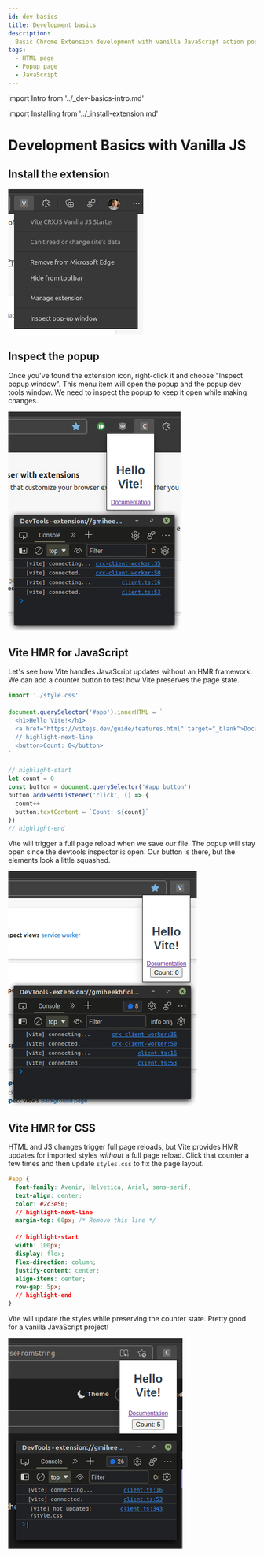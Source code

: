 ```yaml
---
id: dev-basics
title: Development basics
description:
  Basic Chrome Extension development with vanilla JavaScript action popup page.
tags:
  - HTML page
  - Popup page
  - JavaScript
---
```


import Intro from '../\_dev-basics-intro.md'

import Installing from '../\_install-extension.md'

# Development Basics with Vanilla JS

<Intro/>

## Install the extension

<Installing/>

![Vite CRXJS Chrome Extension Action Context Menu with "Inspect pop-up window" highlighted](./assets/crxjs-vanilla-inspect-menu.png)

## Inspect the popup

Once you've found the extension icon, right-click it and choose "Inspect popup
window". This menu item will open the popup and the popup dev tools window. We
need to inspect the popup to keep it open while making changes.

![Vite CRXJS Chrome Extension Popup](assets/crxjs-vanilla-inspect-raw.png)

## Vite HMR for JavaScript

Let's see how Vite handles JavaScript updates without an HMR framework. We can
add a counter button to test how Vite preserves the page state.

```javascript title=main.js
import './style.css'

document.querySelector('#app').innerHTML = `
  <h1>Hello Vite!</h1>
  <a href="https://vitejs.dev/guide/features.html" target="_blank">Documentation</a>
  // highlight-next-line
  <button>Count: 0</button>
`

// highlight-start
let count = 0
const button = document.querySelector('#app button')
button.addEventListener('click', () => {
  count++
  button.textContent = `Count: ${count}`
})
// highlight-end
```

Vite will trigger a full page reload when we save our file. The popup will stay
open since the devtools inspector is open. Our button is there, but the elements
look a little squashed.

![Vite CRXJS Chrome Extension Popup](./assets/crxjs-vanilla-inspect-edit-js.png)

## Vite HMR for CSS

HTML and JS changes trigger full page reloads, but Vite provides HMR updates for
imported styles _without_ a full page reload. Click that counter a few times and
then update `styles.css` to fix the page layout.

```css title=styles.css
#app {
  font-family: Avenir, Helvetica, Arial, sans-serif;
  text-align: center;
  color: #2c3e50;
  // highlight-next-line
  margin-top: 60px; /* Remove this line */

  // highlight-start
  width: 100px;
  display: flex;
  flex-direction: column;
  justify-content: center;
  align-items: center;
  row-gap: 5px;
  // highlight-end
}
```

Vite will update the styles while preserving the counter state. Pretty good for
a vanilla JavaScript project!

![Vite CRXJS Vanilla Popup with CSS update](./assets/crxjs-vanilla-inspect-edit-css.png)
